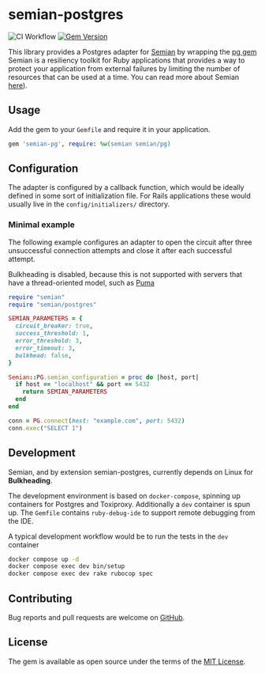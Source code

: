 # semian-postgres

![CI Workflow](https://github.com/mschoenlaub/semian-postgres/actions/workflows/ci.yml/badge.svg)
[![Gem Version](https://badge.fury.io/rb/semian-postgres.svg&kill_cache=1)](https://badge.fury.io/rb/semian-postgres)

This library provides a Postgres adapter for [Semian](https://github.com/Shopify/semian) by wrapping the [pg gem](https://rubygems.org/gems/pg)
Semian is a resiliency toolkit for Ruby applications that provides a way to protect your application from external failures by limiting the number of resources that can be used at a time.
You can read more about Semian [here](https://github.com/Shopify/semian)).

## Usage

Add the gem to your `Gemfile` and require it in your application.

```ruby
gem 'semian-pg', require: %w(semian semian/pg)
```


## Configuration

The adapter is configured by a callback function, which would be ideally defined in some sort of initialization file.
For Rails applications these would usually live in the `config/initializers/` directory.


### Minimal example
The following example configures an adapter to open the circuit after three unsuccessful
connection attempts and close it after each successful attempt.

Bulkheading is disabled, because this is not supported with servers that have a thread-oriented model, such as [Puma](https://github.com/puma/puma)

```ruby
require "semian"
require "semian/postgres"

SEMIAN_PARAMETERS = {
  circuit_breaker: true,
  success_threshold: 1,
  error_threshold: 3,
  error_timeout: 3,
  bulkhead: false,
}

Semian::PG.semian_configuration = proc do |host, port|
  if host == "localhost" && port == 5432
    return SEMIAN_PARAMETERS
  end
end

conn = PG.connect(host: "example.com", port: 5432)
conn.exec("SELECT 1")
```


## Development
Semian, and by extension semian-postgres, currently depends on Linux for **Bulkheading**.

The development environment is based on `docker-compose`, spinning up containers for Postgres and Toxiproxy.
Additionally a `dev` container is spun up. The `Gemfile` contains `ruby-debug-ide` to support remote debugging from the IDE.

A typical development workflow would be to run the tests in the `dev` container
```bash
docker compose up -d
docker compose exec dev bin/setup
docker compose exec dev rake rubocop spec
```


## Contributing

Bug reports and pull requests are welcome on [GitHub](https://github.com/mschoenlaub/semian-postgres).


## License

The gem is available as open source under the terms of the [MIT License](https://opensource.org/licenses/MIT).
